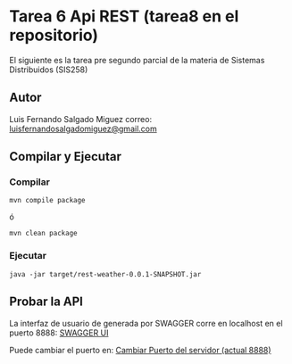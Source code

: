 # Tarea 6 Api REST (tarea8 en el repositorio)

El siguiente es la tarea pre segundo parcial de la materia de Sistemas Distribuidos (SIS258)

## Autor

Luis Fernando Salgado Miguez
correo: luisfernandosalgadomiguez@gmail.com

## Compilar y Ejecutar

### Compilar

```console
mvn compile package
```

ó

```console
mvn clean package
```

### Ejecutar

```console
java -jar target/rest-weather-0.0.1-SNAPSHOT.jar
```

## Probar la API

La interfaz de usuario de generada por SWAGGER corre en localhost en el puerto 8888: [SWAGGER UI](http://localhost:8888/swagger-ui.html)

Puede cambiar el puerto en: [Cambiar Puerto del servidor (actual 8888)](./src/main/resources/application.properties)
